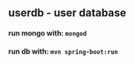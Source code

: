 ## **userdb** - user database

#### run mongo with: `mongod`
#### run db with: `mvn spring-boot:run`